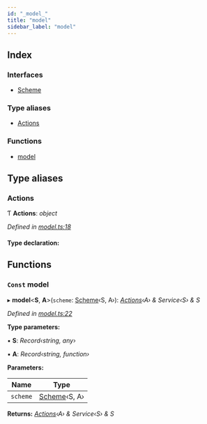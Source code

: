 ```yaml
---
id: "_model_"
title: "model"
sidebar_label: "model"
---
```


## Index

### Interfaces

* [Scheme](../interfaces/_model_.scheme.md)

### Type aliases

* [Actions](_model_.md#actions)

### Functions

* [model](_model_.md#const-model)

## Type aliases

###  Actions

Ƭ **Actions**: *object*

*Defined in [model.ts:18](https://github.com/unadlib/reactant/blob/f1370319/packages/reactant-model/src/model.ts#L18)*

#### Type declaration:

## Functions

### `Const` model

▸ **model**<**S**, **A**>(`scheme`: [Scheme](../interfaces/_model_.scheme.md)‹S, A›): *[Actions](_model_.md#actions)‹A› & Service‹S› & S*

*Defined in [model.ts:22](https://github.com/unadlib/reactant/blob/f1370319/packages/reactant-model/src/model.ts#L22)*

**Type parameters:**

▪ **S**: *Record‹string, any›*

▪ **A**: *Record‹string, function›*

**Parameters:**

Name | Type |
------ | ------ |
`scheme` | [Scheme](../interfaces/_model_.scheme.md)‹S, A› |

**Returns:** *[Actions](_model_.md#actions)‹A› & Service‹S› & S*

